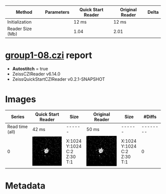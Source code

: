 |  Method            | Parameters       | Quick Start Reader | Original Reader | Delta  |
| -------------------|------------------|--------------------|-----------------|------- |
| Initialization     |                  |12 ms|12 ms|        |
| Reader Size (Mb)     |                  |1.04|2.01|        |
# [group1-08.czi](https://zenodo.org/record/7240927/files/group1-08.czi) report
 - **Autostitch** = true
 - ZeissCZIReader v6.14.0
 - ZeissQuickStartCZIReader v0.2.1-SNAPSHOT

# Images 

| Series            | Quick Start Reader | Size | Original Reader | Size | #Diffs |
|-------------------|--------------------|------|-----------------|------|--------|
| Read time (all)   |42 ms|------|50 ms|------|--------|
|0|![group1-08.quick_true.flat_true.stitch_true.series_0.jpg](group1-08/group1-08.quick_true.flat_true.stitch_true.series_0.jpg)|X:1024<br>Y:1024<br>C:2<br>Z:30<br>T:1|![group1-08.quick_false.flat_true.stitch_true.series_0.jpg](group1-08/group1-08.quick_false.flat_true.stitch_true.series_0.jpg)|X:1024<br>Y:1024<br>C:2<br>Z:30<br>T:1|0|

# Metadata

